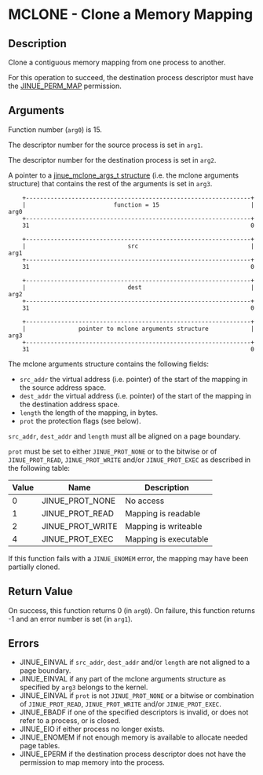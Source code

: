 # MCLONE - Clone a Memory Mapping

## Description

Clone a contiguous memory mapping from one process to another.

For this operation to succeed, the destination process descriptor must have the
[JINUE_PERM_MAP](../include/jinue/shared/asm/permissions.h) permission.

## Arguments

Function number (`arg0`) is 15.

The descriptor number for the source process is set in `arg1`.

The descriptor number for the destination process is set in `arg2`.

A pointer to a [jinue_mclone_args_t structure](../../include/jinue/shared/types.h)
(i.e. the mclone arguments structure) that contains the rest of the arguments is
set in `arg3`.

```
    +----------------------------------------------------------------+
    |                         function = 15                          |  arg0
    +----------------------------------------------------------------+
    31                                                               0
    
    +----------------------------------------------------------------+
    |                             src                                |  arg1
    +----------------------------------------------------------------+
    31                                                               0
    
    +----------------------------------------------------------------+
    |                             dest                               |  arg2
    +----------------------------------------------------------------+
    31                                                               0

    +----------------------------------------------------------------+
    |               pointer to mclone arguments structure            |  arg3
    +----------------------------------------------------------------+
    31                                                               0
```

The mclone arguments structure contains the following fields:

* `src_addr` the virtual address (i.e. pointer) of the start of the mapping in
the source address space.
* `dest_addr` the virtual address (i.e. pointer) of the start of the mapping in
the destination address space.
* `length` the length of the mapping, in bytes.
* `prot` the protection flags (see below).

`src_addr`, `dest_addr` and `length` must all be aligned on a page boundary.

`prot` must be set to either `JINUE_PROT_NONE` or to the bitwise or of
`JINUE_PROT_READ`, `JINUE_PROT_WRITE` and/or `JINUE_PROT_EXEC` as described in
the following table:

| Value | Name             | Description           |
|-------|------------------|-----------------------|
| 0     | JINUE_PROT_NONE  | No access             |
| 1     | JINUE_PROT_READ  | Mapping is readable   |
| 2     | JINUE_PROT_WRITE | Mapping is writeable  |
| 4     | JINUE_PROT_EXEC  | Mapping is executable |

If this function fails with a `JINUE_ENOMEM` error, the mapping may have been
partially cloned.

## Return Value

On success, this function returns 0 (in `arg0`). On failure, this function
returns -1 and an error number is set (in `arg1`).

## Errors

* JINUE_EINVAL if `src_addr`, `dest_addr` and/or `length` are not aligned to a
page boundary.
* JINUE_EINVAL if any part of the mclone arguments structure as specified by `arg3`
belongs to the kernel.
* JINUE_EINVAL if `prot` is not `JINUE_PROT_NONE` or a bitwise or combination of
`JINUE_PROT_READ`, `JINUE_PROT_WRITE` and/or `JINUE_PROT_EXEC`.
* JINUE_EBADF if one of the specified descriptors is invalid, or does not refer
to a process, or is closed.
* JINUE_EIO if either process no longer exists.
* JINUE_ENOMEM if not enough memory is available to allocate needed page tables.
* JINUE_EPERM if the destination process descriptor does not have the
permission to map memory into the process.
